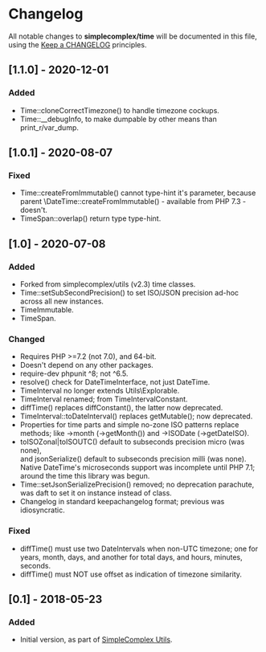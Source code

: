 # Changelog

All notable changes to **simplecomplex/time** will be documented in this file,
using the [Keep a CHANGELOG](https://keepachangelog.com/) principles.


## [1.1.0] - 2020-12-01

### Added
* Time::cloneCorrectTimezone() to handle timezone cockups.
* Time::__debugInfo, to make dumpable by other means than print_r/var_dump.


## [1.0.1] - 2020-08-07

### Fixed
* Time::createFromImmutable() cannot type-hint it's parameter, because parent
\DateTime::createFromImmutable() - available from PHP 7.3 - doesn't.
* TimeSpan::overlap() return type type-hint.


## [1.0] - 2020-07-08

### Added
* Forked from simplecomplex/utils (v2.3) time classes.
* Time::setSubSecondPrecision() to set ISO/JSON precision ad-hoc across all new
  instances.
* TimeImmutable.
* TimeSpan.

### Changed
* Requires PHP >=7.2 (not 7.0), and 64-bit.
* Doesn't depend on any other packages.
* require-dev phpunit ^8; not ^6.5.
* resolve() check for DateTimeInterface, not just DateTime.
* TimeInterval no longer extends Utils\Explorable.
* TimeInterval renamed; from TimeIntervalConstant.
* diffTime() replaces diffConstant(), the latter now deprecated.
* TimeInterval::toDateInterval() replaces getMutable(); now deprecated.
* Properties for time parts and simple no-zone ISO patterns replace methods;
like ->month (->getMonth()) and ->ISODate (->getDateISO).
* toISOZonal|toISOUTC() default to subseconds precision micro (was none),  
and jsonSerialize() default to subseconds precision milli (was none).  
Native DateTime's microseconds support was incomplete until PHP 7.1;
around the time this library was begun.
* Time::setJsonSerializePrecision() removed; no deprecation parachute, was daft
  to set it on instance instead of class.
* Changelog in standard keepachangelog format; previous was idiosyncratic.

### Fixed
* diffTime() must use two DateIntervals when non-UTC timezone; one for years,
month, days, and another for total days, and hours, minutes, seconds.
* diffTime() must NOT use offset as indication of timezone similarity.


## [0.1] - 2018-05-23

### Added
* Initial version, as part of [SimpleComplex Utils](https://github.com/simplecomplex/php-utils).
